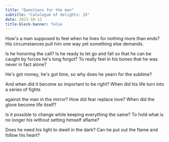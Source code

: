```yaml
---
title: "Questions for the man"
subtitle: "Catalogue of delights: 15"
date: 2023-10-12
title-block-banner: false
---
```


How's a man supposed to feel when
he lives for nothing more than ends?
His circumstances pull him one way
yet something else demands.

Is he honoring the call?
Is he ready to let go and fall
so that he can be caught
by forces he's long forgot?
To really feel in his bones
that he was never in fact alone?

He's got money, he's got time, so why
does he yearn for the sublime?

And when did it become so important
to be right?
When did his life turn into
a series of fights

against the man in the mirror? 
How did fear
replace love?
When did the glove
become life itself?

Is it possible to change
while keeping everything
the same? To hold what
is no longer his 
without setting himself 
aflame?

Does he need his light
to dwell in the dark?
Can he put out the flame
and follow his heart?

